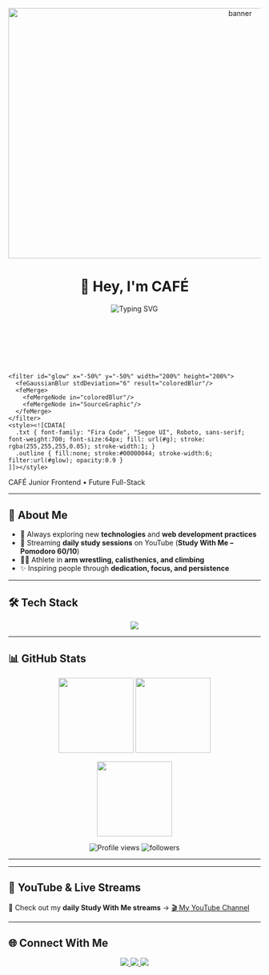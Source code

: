 <p align="center">
  <img width="910" height="501" alt="banner" src="https://github.com/user-attachments/assets/7b95841c-ec23-45ed-aa03-9441c0c2c44e" />
</p>

<h1 align="center">👋 Hey, I'm CAFÉ</h1>

<p align="center">
  <img src="https://readme-typing-svg.herokuapp.com?font=Fira+Code&size=24&duration=3000&pause=1000&color=00C2FF&center=true&vCenter=true&width=600&lines=Frontend+Developer+☕;Future+Full-Stack+Engineer+🚀;Consistency+Discipline+Focus+🔥;Lifelong+Learner+📚" alt="Typing SVG" />
</p>
<?xml version="1.0" encoding="utf-8"?>
<svg xmlns="http://www.w3.org/2000/svg" width="1200" height="220" viewBox="0 0 1200 220" role="img" aria-label="CAFÉ neon header">
  <defs>
    <linearGradient id="g" x1="0" x2="1">
      <stop offset="0%" stop-color="#00ffd5">
        <animate attributeName="stop-color" values="#00ffd5;#00a3ff;#ff00d0;#00ffd5" dur="6s" repeatCount="indefinite"/>
      </stop>
      <stop offset="50%" stop-color="#00a3ff">
        <animate attributeName="stop-color" values="#00a3ff;#ff00d0;#00ffd5;#00a3ff" dur="6s" repeatCount="indefinite"/>
      </stop>
      <stop offset="100%" stop-color="#ff00d0">
        <animate attributeName="stop-color" values="#ff00d0;#00ffd5;#00a3ff;#ff00d0" dur="6s" repeatCount="indefinite"/>
      </stop>
    </linearGradient>

    <filter id="glow" x="-50%" y="-50%" width="200%" height="200%">
      <feGaussianBlur stdDeviation="6" result="coloredBlur"/>
      <feMerge>
        <feMergeNode in="coloredBlur"/>
        <feMergeNode in="SourceGraphic"/>
      </feMerge>
    </filter>
    <style><![CDATA[
      .txt { font-family: "Fira Code", "Segoe UI", Roboto, sans-serif; font-weight:700; font-size:64px; fill: url(#g); stroke: rgba(255,255,255,0.05); stroke-width:1; }
      .outline { fill:none; stroke:#00000044; stroke-width:6; filter:url(#glow); opacity:0.9 }
    ]]></style>
  </defs>

  <rect width="100%" height="100%" rx="14" fill="#071018"/>
  <g transform="translate(40,40)">
    <text class="txt" x="0" y="70">CAFÉ</text>
    <text class="txt" x="0" y="140" font-size="32">Junior Frontend • Future Full-Stack</text>
  </g>
</svg>

---

## 🚀 About Me  
- 🌱 Always exploring new **technologies** and **web development practices**  
- 🎥 Streaming **daily study sessions** on YouTube (**Study With Me – Pomodoro 60/10**)  
- 🏋️‍♂️ Athlete in **arm wrestling, calisthenics, and climbing**  
- ✨ Inspiring people through **dedication, focus, and persistence**  

---

## 🛠️ Tech Stack  

<p align="center">
  <img src="https://skillicons.dev/icons?i=html,css,js,php,mysql,figma,firebase,python" />
</p>

---

## 📊 GitHub Stats  

<p align="center">
  <img src="https://github-readme-stats.vercel.app/api?username=CAFE2l&show_icons=true&theme=tokyonight&hide_border=true" height="150"/>
  <img src="https://github-readme-stats.vercel.app/api/top-langs/?username=CAFE2l&layout=compact&theme=tokyonight&hide_border=true" height="150"/>
</p>

<p align="center">
  <img src="https://github-readme-streak-stats.herokuapp.com/?user=CAFE2l&theme=tokyonight&hide_border=true" height="150"/>
</p>

<p align="center">
  <img src="https://komarev.com/ghpvc/?username=CAFE2l&color=blueviolet&style=flat-square" alt="Profile views"/>
  <img src="https://img.shields.io/github/followers/CAFE2l?label=Followers&style=flat-square&color=blueviolet" alt="followers"/>
</p>

---


---

## 🎥 YouTube & Live Streams  

📌 Check out my **daily Study With Me streams** → [🎬 My YouTube Channel](https://www.youtube.com/@CAFE_ct/streams)  

---

## 🌐 Connect With Me  

<p align="center">
  <a href="https://www.linkedin.com/in/gabriel-felipe-sabino-de-souza-ab05a630a/" target="_blank">
    <img src="https://img.shields.io/badge/LinkedIn-0A66C2?style=for-the-badge&logo=linkedin&logoColor=white"/>
  </a>
  <a href="mailto:gutiajs@gmail.com">
    <img src="https://img.shields.io/badge/Email-D14836?style=for-the-badge&logo=gmail&logoColor=white"/>
  </a>
  <a href="https://wa.me/5541996713782" target="_blank">
    <img src="https://img.shields.io/badge/WhatsApp-25D366?style=for-the-badge&logo=whatsapp&logoColor=white"/>
  </a>
</p>
